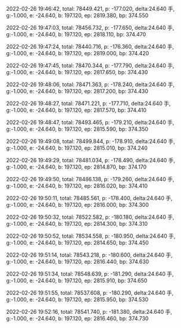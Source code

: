 2022-02-26 19:46:42, total: 78449.421, p: -177.020, delta:24.640 手, g:-1.000, e: -24.640, b: 197.120, ep: 2819.380, bp: 374.550

2022-02-26 19:47:03, total: 78456.732, p: -177.650, delta:24.640 手, g:-1.000, e: -24.640, b: 197.120, ep: 2818.110, bp: 374.470

2022-02-26 19:47:24, total: 78440.716, p: -176.360, delta:24.640 手, g:-1.000, e: -24.640, b: 197.120, ep: 2819.000, bp: 374.420

2022-02-26 19:47:45, total: 78470.344, p: -177.790, delta:24.640 手, g:-1.000, e: -24.640, b: 197.120, ep: 2817.650, bp: 374.430

2022-02-26 19:48:06, total: 78471.363, p: -178.240, delta:24.640 手, g:-1.000, e: -24.640, b: 197.120, ep: 2817.200, bp: 374.430

2022-02-26 19:48:27, total: 78471.221, p: -177.710, delta:24.640 手, g:-1.000, e: -24.640, b: 197.120, ep: 2817.570, bp: 374.410

2022-02-26 19:48:47, total: 78493.465, p: -179.210, delta:24.640 手, g:-1.000, e: -24.640, b: 197.120, ep: 2815.590, bp: 374.350

2022-02-26 19:49:08, total: 78499.844, p: -178.910, delta:24.640 手, g:-1.000, e: -24.640, b: 197.120, ep: 2815.010, bp: 374.240

2022-02-26 19:49:29, total: 78481.034, p: -178.490, delta:24.640 手, g:-1.000, e: -24.640, b: 197.120, ep: 2814.870, bp: 374.170

2022-02-26 19:49:50, total: 78486.138, p: -179.260, delta:24.640 手, g:-1.000, e: -24.640, b: 197.120, ep: 2816.020, bp: 374.410

2022-02-26 19:50:11, total: 78485.561, p: -178.400, delta:24.640 手, g:-1.000, e: -24.640, b: 197.120, ep: 2816.000, bp: 374.300

2022-02-26 19:50:32, total: 78522.582, p: -180.180, delta:24.640 手, g:-1.000, e: -24.640, b: 197.120, ep: 2814.300, bp: 374.310

2022-02-26 19:50:52, total: 78534.558, p: -180.950, delta:24.640 手, g:-1.000, e: -24.640, b: 197.120, ep: 2814.650, bp: 374.450

2022-02-26 19:51:14, total: 78543.218, p: -180.600, delta:24.640 手, g:-1.000, e: -24.640, b: 197.120, ep: 2816.440, bp: 374.630

2022-02-26 19:51:34, total: 78548.639, p: -181.290, delta:24.640 手, g:-1.000, e: -24.640, b: 197.120, ep: 2815.910, bp: 374.650

2022-02-26 19:51:55, total: 78537.608, p: -180.290, delta:24.640 手, g:-1.000, e: -24.640, b: 197.120, ep: 2815.950, bp: 374.530

2022-02-26 19:52:16, total: 78541.740, p: -181.380, delta:24.640 手, g:-1.000, e: -24.640, b: 197.120, ep: 2816.460, bp: 374.730